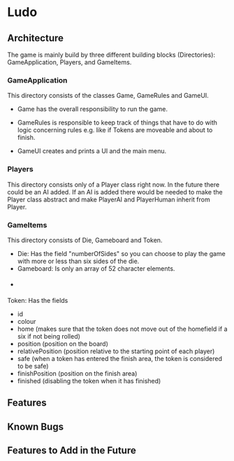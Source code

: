 # Ludo

## Architecture
The game is mainly build by three different building blocks (Directories): GameApplication, Players, and GameItems. 

### GameApplication
This directory consists of the classes Game, GameRules and GameUI. 

- Game has the overall responsibility to run the game. 

- GameRules is responsible to keep track of things that have to do with logic concerning rules e.g. like if Tokens are moveable and about to finish.

- GameUI creates and prints a UI and the main menu.

### Players
This directory consists only of a Player class right now. In the future there could be an AI added. If an AI is added there would be needed to make the Player class abstract and make PlayerAI and PlayerHuman inherit from Player.
### GameItems
This directory consists of Die, Gameboard and Token.

- Die: Has the field "numberOfSides" so you can choose to play the game with more or less than six sides of the die.
- Gameboard: Is only an array of 52 character elements.
- #### 
Token: Has the fields 
- id
- colour
- home (makes sure that the token does not move out of the homefield if a six if not being rolled)
- position (position on the board)
- relativePosition (position relative to the starting point of each player)
- safe (when a token has entered the finish area, the token is considered to be safe)
- finishPosition (position on the finish area)
- finished (disabling the token when it has finished)

## Features

## Known Bugs

## Features to Add in the Future
